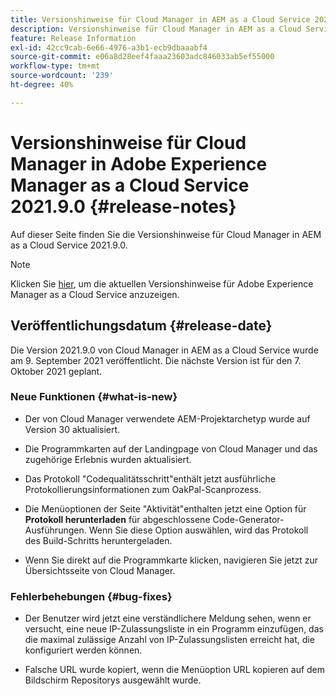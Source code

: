 ```yaml
---
title: Versionshinweise für Cloud Manager in AEM as a Cloud Service 2021.9.0
description: Versionshinweise für Cloud Manager in AEM as a Cloud Service 2021.9.0
feature: Release Information
exl-id: 42cc9cab-6e66-4976-a3b1-ecb9dbaaabf4
source-git-commit: e06a8d28eef4faaa23603adc846033ab5ef55000
workflow-type: tm+mt
source-wordcount: '239'
ht-degree: 40%

---
```


# Versionshinweise für Cloud Manager in Adobe Experience Manager as a Cloud Service 2021.9.0 {#release-notes}

Auf dieser Seite finden Sie die Versionshinweise für Cloud Manager in AEM as a Cloud Service 2021.9.0.

>[!NOTE]
>Klicken Sie [hier](https://experienceleague.adobe.com/docs/experience-manager-cloud-service/release-notes/release-notes/release-notes-current.html?lang=de), um die aktuellen Versionshinweise für Adobe Experience Manager as a Cloud Service anzuzeigen.

## Veröffentlichungsdatum {#release-date}

Die Version 2021.9.0 von Cloud Manager in AEM as a Cloud Service wurde am 9. September 2021 veröffentlicht.
Die nächste Version ist für den 7. Oktober 2021 geplant.

### Neue Funktionen {#what-is-new}

* Der von Cloud Manager verwendete AEM-Projektarchetyp wurde auf Version 30 aktualisiert.

* Die Programmkarten auf der Landingpage von Cloud Manager und das zugehörige Erlebnis wurden aktualisiert.

* Das Protokoll &quot;Codequalitätsschritt&quot;enthält jetzt ausführliche Protokollierungsinformationen zum OakPal-Scanprozess.

* Die Menüoptionen der Seite &quot;Aktivität&quot;enthalten jetzt eine Option für **Protokoll herunterladen** für abgeschlossene Code-Generator-Ausführungen. Wenn Sie diese Option auswählen, wird das Protokoll des Build-Schritts heruntergeladen.

* Wenn Sie direkt auf die Programmkarte klicken, navigieren Sie jetzt zur Übersichtsseite von Cloud Manager.

### Fehlerbehebungen {#bug-fixes}

* Der Benutzer wird jetzt eine verständlichere Meldung sehen, wenn er versucht, eine neue IP-Zulassungsliste in ein Programm einzufügen, das die maximal zulässige Anzahl von IP-Zulassungslisten erreicht hat, die konfiguriert werden können.

* Falsche URL wurde kopiert, wenn die Menüoption URL kopieren auf dem Bildschirm Repositorys ausgewählt wurde.

